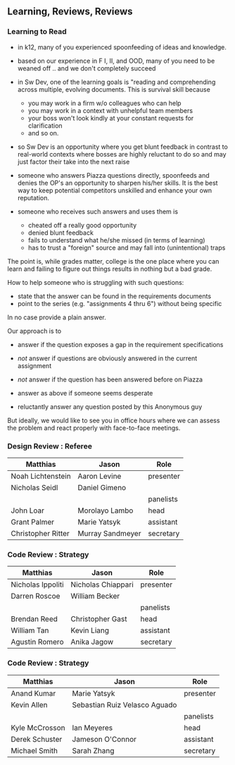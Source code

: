 ## Learning, Reviews, Reviews 

### Learning to Read 

- in k12, many of you experienced spoonfeeding of ideas and knowledge. 

- based on our experience in F I, II, and OOD, many of you need to be
  weaned off .. and we don't completely succeed 

- in Sw Dev, one of the learning goals is "reading and comprehending across
  multiple, evolving documents. This is survival skill because

  - you may work in a firm w/o colleagues who can help 
  - you may work in a context with unhelpful team members 
  - your boss won't look kindly at your constant requests for clarification
  - and so on. 

- so Sw Dev is an opportunity where you get blunt feedback in contrast to
  real-world contexts where bosses are highly reluctant to do so and may
  just factor their take into the next raise 

- someone who answers Piazza questions directly, spoonfeeds and denies the
  OP's an opportunity to sharpen his/her skills. It is the best way to keep
  potential competitors unskilled and enhance your own reputation. 

- someone who receives such answers and uses them is 
  - cheated off a really good opportunity 
  - denied blunt feedback 
  - fails to understand what he/she missed (in terms of learning) 
  - has to trust a "foreign" source and may fall into (unintentional) traps 

The point is, while grades matter, college is the one place where you can
learn and failing to figure out things results in nothing but a bad grade. 

How to help someone who is struggling with such questions: 
    
- state that the answer can be found in the requirements documents 
- point to the series (e.g. "assignments 4 thru 6") without being specific 

In no case provide a plain answer. 

Our approach is to 

- answer if the question exposes a gap in the requirement specifications 

- *not* answer if questions are obviously answered in the current assignment 

- *not* answer if the question has been answered before on Piazza 

- answer as above if someone seems desperate 

- reluctantly answer any question posted by this Anonymous guy 

But ideally, we would like to see you in office hours where we can assess
the problem and react properly with face-to-face meetings. 


### Design Review : Referee 


| Matthias 	         | Jason  		  | Role		   |
| ---------------------- | ---------------------- | ---------------------- |
| Noah Lichtenstein 	 | Aaron Levine 	  | presenter |
| Nicholas Seidl 	 | Daniel Gimeno 	  |           |
| 	                 |        		  | panelists |
| John Loar 		 | Morolayo Lambo 	  | head      |
| Grant Palmer 		 | Marie Yatsyk 		  | assistant |
| Christopher Ritter 	 | Murray Sandmeyer 	  | secretary |


### Code Review : Strategy 


| Matthias 	         | Jason  		  | Role		   |
| ---------------------- | ---------------------- | ---------------------- |
| Nicholas Ippoliti | Nicholas Chiappari | presenter |
| Darren Roscoe     | William Becker 	 |           |
|                   |                    | panelists |
| Brendan Reed 	    | Christopher Gast 	 | head |
| William Tan 	    | Kevin Liang 	 | assistant |
| Agustin Romero    | Anika Jagow 	 | secretary |


### Code Review : Strategy 


| Matthias 	         | Jason  		  | Role		   |
| ---------------------- | ---------------------- | ---------------------- |
| Anand Kumar 		 | Marie Yatsyk 	  | presenter |
| Kevin Allen 		 | Sebastian Ruiz Velasco Aguado |           |
| 	                 |                   	  | panelists |
| Kyle McCrosson 	 | Ian Meyeres 	  | head |
| Derek Schuster 	 | Jameson O'Connor   	  | assistant |
| Michael Smith 	 | Sarah Zhang 		  | secretary |
